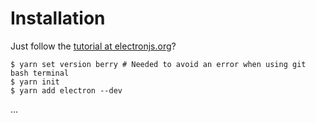 # Installation

Just follow the [tutorial at electronjs.org](https://www.electronjs.org/docs/latest/tutorial/tutorial-first-app)?

```
$ yarn set version berry # Needed to avoid an error when using git bash terminal
$ yarn init
$ yarn add electron --dev
```

...

